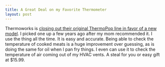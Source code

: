 ```yaml
---
title: A Great Deal on my Favorite Thermometer
layout: post
---
```

Thermoworks is [closing out their original ThermoPop line in favor of a new model](https://www.thermoworks.com/thermopop/). I picked one up a few years ago after my mom recommended it. I use the thing all the time. It is easy and accurate. Being able to check the temperature of cooked meats is a huge improvement over guessing, as is doing the same for oil when I pan fry things. I even can use it to check the temperature of air coming out of my HVAC vents. A steal for you or easy gift at $15.99.